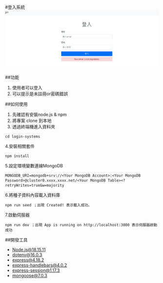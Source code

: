 #登入系統
![img.png](login.png)

##功能
1. 使用者可以登入
2. 可以提示是未註冊or密碼錯誤

##如何使用
1. 先確認有安裝node.js & npm 
2. 將專案 clone 到本地
3. 透過終端機進入資料夾
```
cd login-systems
```
4.安裝相關套件
```
npm install
```
5.設定環境變數連線MongoDB
```
MONGODB_URI=mongodb+srv://<Your MongoDB Account>:<Your MongoDB Password>@cluster0.xxxx.xxxx.net/<Your MongoDB Table><?retryWrites=true&w=majority
```
6.將種子資料內容載入資料庫
```
npm run seed ；出現 Created! 表示載入成功。
```
7.啟動伺服器
```
npm run dev ；出現 App is running on http://localhost:3000 表示伺服器啟動成功
```

##開發工具
- Node.js@18.15.11
- dotenv@16.0.3
- express@4.18.2
- express-handlebars@4.0.2
- express-session@1.17.3
- mongoose@7.0.3